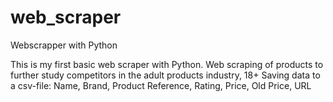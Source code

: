 # web_scraper
Webscrapper with Python

This is my first basic web scraper with Python. Web scraping of products to further study competitors in the adult products industry, 18+
Saving data to a csv-file:
Name, Brand, Product Reference, Rating, Price, Old Price, URL
